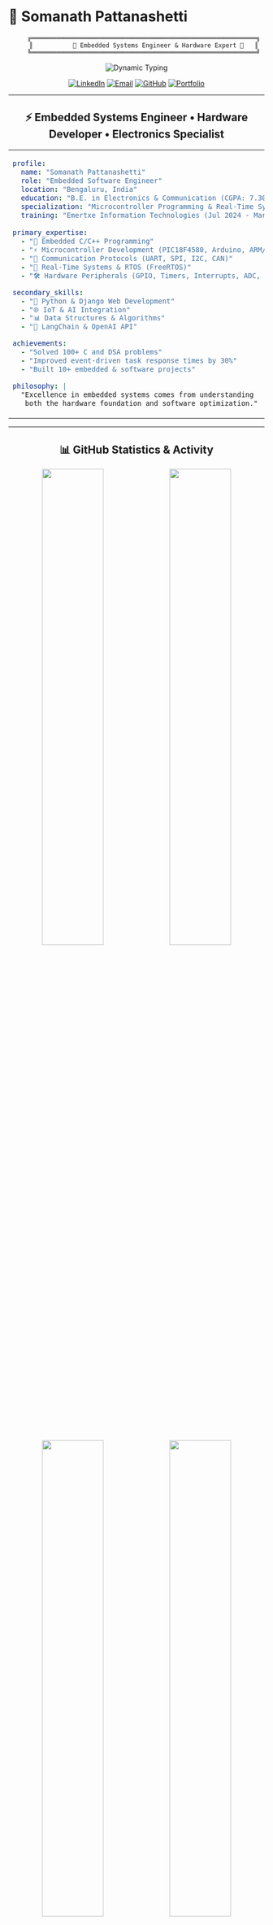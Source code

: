 # 🔧 Somanath Pattanashetti

<div align="center">

```
    ╔══════════════════════════════════════════════════════════════╗
    ║           🚀 Embedded Systems Engineer & Hardware Expert 🚀   ║
    ╚══════════════════════════════════════════════════════════════╝
```

<img src="https://readme-typing-svg.herokuapp.com?font=JetBrains+Mono&weight=600&size=24&duration=2000&pause=1000&color=00F5FF&center=true&vCenter=true&width=800&lines=Embedded+Systems+%26+Hardware+Expert+%F0%9F%94%A7;Microcontroller+Programming+Specialist+%E2%9A%A1;Real-Time+Systems+Developer+%F0%9F%9A%80;Building+Smart+Hardware+Solutions+%F0%9F%A4%96" alt="Dynamic Typing" />

<br/>

[![LinkedIn](https://img.shields.io/badge/LinkedIn-0A66C2?style=for-the-badge&logo=linkedin&logoColor=white&labelColor=0A66C2)](https://www.linkedin.com/in/somanathp)
[![Email](https://img.shields.io/badge/Email-EA4335?style=for-the-badge&logo=gmail&logoColor=white&labelColor=EA4335)](mailto:somanathpattanashetti@gmail.com)
[![GitHub](https://img.shields.io/badge/GitHub-181717?style=for-the-badge&logo=github&logoColor=white&labelColor=181717)](https://github.com/SomanathPattanashetti)
[![Portfolio](https://img.shields.io/badge/Portfolio-FF5722?style=for-the-badge&logo=google-chrome&logoColor=white&labelColor=FF5722)](https://portfolio-ivy3.onrender.com/)

</div>

---

<div align="center">

## ⚡ Embedded Systems Engineer • Hardware Developer • Electronics Specialist

</div>

<table align="center">
<tr>
<td>

```yaml
profile:
  name: "Somanath Pattanashetti"
  role: "Embedded Software Engineer"
  location: "Bengaluru, India"
  education: "B.E. in Electronics & Communication (CGPA: 7.30)"
  specialization: "Microcontroller Programming & Real-Time Systems"
  training: "Emertxe Information Technologies (Jul 2024 - Mar 2025)"
  
primary_expertise:
  - "🔧 Embedded C/C++ Programming"
  - "⚡ Microcontroller Development (PIC18F4580, Arduino, ARM/STM32)"
  - "🔌 Communication Protocols (UART, SPI, I2C, CAN)"
  - "📡 Real-Time Systems & RTOS (FreeRTOS)"
  - "🛠️ Hardware Peripherals (GPIO, Timers, Interrupts, ADC, PWM)"

secondary_skills:
  - "🐍 Python & Django Web Development"
  - "🌐 IoT & AI Integration"
  - "📊 Data Structures & Algorithms"
  - "🤖 LangChain & OpenAI API"

achievements:
  - "Solved 100+ C and DSA problems"
  - "Improved event-driven task response times by 30%"
  - "Built 10+ embedded & software projects"

philosophy: |
  "Excellence in embedded systems comes from understanding
   both the hardware foundation and software optimization."
```

</td>
</tr>
</table>

---

<div align="center">

## 📊 GitHub Statistics & Activity

</div>

<div align="center">
  
<img width="49%" src="https://github-readme-stats.vercel.app/api?username=SomanathPattanashetti&show_icons=true&theme=radical&hide_border=true&count_private=true&include_all_commits=true&custom_title=GitHub%20Stats" />
<img width="49%" src="https://github-readme-streak-stats.herokuapp.com/?user=SomanathPattanashetti&theme=radical&hide_border=true&ring=00F5FF&fire=00F5FF&currStreakLabel=00F5FF" />

</div>

<div align="center">
  
<img width="49%" src="https://github-readme-stats.vercel.app/api/top-langs/?username=SomanathPattanashetti&layout=compact&theme=radical&hide_border=true&langs_count=10&custom_title=Most%20Used%20Languages" />
<img width="49%" src="https://github-readme-activity-graph.vercel.app/graph?username=SomanathPattanashetti&theme=react-dark&hide_border=true&area=true&custom_title=Contribution%20Graph" />

</div>

<div align="center">

### 🏆 GitHub Profile Trophy

[![trophy](https://github-profile-trophy.vercel.app/?username=SomanathPattanashetti&theme=radical&no-frame=true&no-bg=false&margin-w=4&column=7&rank=-?)](https://github.com/ryo-ma/github-profile-trophy)

</div>

---

<div align="center">

## 🛠️ Core Technical Expertise

</div>

### 💾 **Embedded Programming & Microcontrollers**
<table>
<tr>
<td align="center" width="25%">

**Programming Languages**
![Embedded C](https://img.shields.io/badge/Embedded_C-00599C?style=flat-square&logo=c&logoColor=white)
![C](https://img.shields.io/badge/C-A8B9CC?style=flat-square&logo=c&logoColor=black)
![C++](https://img.shields.io/badge/C++-00599C?style=flat-square&logo=cplusplus&logoColor=white)
![Python](https://img.shields.io/badge/Python-3776AB?style=flat-square&logo=python&logoColor=white)

</td>
<td align="center" width="25%">

**Microcontroller Platforms**
![PIC18F](https://img.shields.io/badge/PIC18F4580-FF0000?style=flat-square&logo=microchip&logoColor=white)
![Arduino](https://img.shields.io/badge/Arduino_UNO_R3-00979D?style=flat-square&logo=arduino&logoColor=white)
![ARM](https://img.shields.io/badge/ARM_Cortex-0091BD?style=flat-square&logo=arm&logoColor=white)
![STM32](https://img.shields.io/badge/STM32-03234B?style=flat-square&logo=stmicroelectronics&logoColor=white)

</td>
<td align="center" width="25%">

**Communication Protocols**
![UART](https://img.shields.io/badge/UART-4CAF50?style=flat-square)
![SPI](https://img.shields.io/badge/SPI-FF9800?style=flat-square)
![I2C](https://img.shields.io/badge/I2C-2196F3?style=flat-square)
![CAN](https://img.shields.io/badge/CAN-EA4335?style=flat-square)

</td>
<td align="center" width="25%">

**Hardware Peripherals**
![GPIO](https://img.shields.io/badge/GPIO-00BCD4?style=flat-square)
![ADC](https://img.shields.io/badge/ADC-9C27B0?style=flat-square)
![PWM](https://img.shields.io/badge/PWM-607D8B?style=flat-square)
![Timers](https://img.shields.io/badge/Timers-795548?style=flat-square)

</td>
</tr>
</table>

**🔧 Specialized Hardware Skills:**
- **Memory Management:** `EEPROM` • `Flash Programming` • `Data Persistence` • `Buffer Optimization`
- **Interrupt Systems:** `External Interrupts` • `Timer Interrupts` • `Priority Handling` • `ISR Optimization`
- **Analog Systems:** `ADC Configuration` • `Sensor Interfacing` • `Signal Processing` • `Speedometer Implementation`
- **Real-Time Systems:** `FreeRTOS` • `Task Scheduling` • `IPC` • `Semaphores` • `Synchronization`

### 🌐 **Development Tools & Environment**
<table>
<tr>
<td align="center" width="33%">

**IDEs & Tools**
![MPLAB X](https://img.shields.io/badge/MPLAB_X_IDE-DD0031?style=flat-square&logo=microchip&logoColor=white)
![VS Code](https://img.shields.io/badge/VS_Code-007ACC?style=flat-square&logo=visual-studio-code&logoColor=white)
![Makefile](https://img.shields.io/badge/Makefile-6D00CC?style=flat-square&logo=cmake&logoColor=white)
![Tera Term](https://img.shields.io/badge/Tera_Term-4479A1?style=flat-square)

</td>
<td align="center" width="33%">

**Version Control & OS**
![Git](https://img.shields.io/badge/Git-F05032?style=flat-square&logo=git&logoColor=white)
![GitHub](https://img.shields.io/badge/GitHub-181717?style=flat-square&logo=github&logoColor=white)
![Linux](https://img.shields.io/badge/Linux_Ubuntu-FCC624?style=flat-square&logo=linux&logoColor=black)

</td>
<td align="center" width="33%">

**Web Development**
![Django](https://img.shields.io/badge/Django-092E20?style=flat-square&logo=django&logoColor=white)
![HTML5](https://img.shields.io/badge/HTML5-E34F26?style=flat-square&logo=html5&logoColor=white)
![CSS3](https://img.shields.io/badge/CSS3-1572B6?style=flat-square&logo=css3&logoColor=white)
![JavaScript](https://img.shields.io/badge/JavaScript-F7DF1E?style=flat-square&logo=javascript&logoColor=black)

</td>
</tr>
</table>

---

<div align="center">

## 🚀 Featured Embedded & Software Projects

</div>

<table>
<tr>
<td width="50%" valign="top">

### 🚘 **Car Black Box System** ⭐ **Featured Project**
<img align="right" width="80" src="https://img.icons8.com/fluency/96/000000/microchip.png">

**Real-Time Vehicle Data Logging & Safety System**

**🔧 Embedded Implementation:**
- **Microcontroller:** PIC18F4580 with optimized clock configuration
- **Event logging:** Captures 50+ driving events (over-speeding, braking, etc.)
- **EEPROM storage:** Secure persistent data storage for accident analysis
- **CLCD dashboard:** Real-time display of vehicle parameters
- **ADC speedometer:** Accurate speed measurement and tracking
- **Interrupt-driven:** ~25% reduction in event logging delay

```c
// Core embedded functionality
void __interrupt() ISR_Handler(void) {
    if(TMR0IF) {        // Timer interrupt for periodic logging
        captureEventData();
        TMR0IF = 0;
    }
    if(INT0IF) {        // Speed threshold detection
        logOverSpeedEvent();
        INT0IF = 0;
    }
}

void storeToEEPROM(uint8_t *data, uint16_t addr) {
    for(int i = 0; i < EVENT_SIZE; i++) {
        EEADR = addr + i;
        EEDATA = data[i];
        WREN = 1;           // Enable write
        EECON2 = 0x55;      // Required sequence
        EECON2 = 0xAA;
        WR = 1;             // Initiate write
        while(WR);          // Wait for completion
    }
}
```

**🎯 Technical Achievements:**
- Sub-millisecond interrupt response time
- Optimized EEPROM write cycles for longevity
- Reliable data retrieval for forensic analysis

**🛠️ Tech Stack:** `Embedded C` • `PIC18F4580` • `EEPROM` • `CLCD` • `ADC` • `Timers` • `Interrupts`

</td>
<td width="50%" valign="top">

### 🔥 **Automatic Gas Cut-off System** 
<img align="right" width="80" src="https://img.icons8.com/fluency/96/000000/gas-sensor.png">

**Safety-Critical Gas Leak Detection System**

**🔧 Embedded Implementation:**
- **Microcontroller:** Arduino UNO R3 (ATmega328P)
- **Gas detection:** MQ-series sensor with ADC interface
- **Response time:** 3-second automatic shutoff
- **Accuracy:** ~95% detection rate in lab testing
- **Fail-safe design:** Handles sensor and power failures
- **Actuator control:** Automated valve shut-off mechanism

```c
// Real-time gas monitoring
void loop() {
    int gasLevel = analogRead(MQ_SENSOR_PIN);
    
    if(gasLevel > THRESHOLD) {
        digitalWrite(ALARM_PIN, HIGH);
        digitalWrite(VALVE_PIN, LOW);  // Cut gas supply
        
        // Log event to EEPROM
        logSafetyEvent(gasLevel, millis());
        
        // Trigger emergency protocol
        emergencyShutdown();
    }
    
    delay(100);  // Optimized sampling rate
}

void emergencyShutdown() {
    // Fail-safe mechanism
    disableAllNonCriticalSystems();
    activateBackupPower();
    sendAlertSignal();
}
```

**🎯 Safety Features:**
- Multiple sensor validation for false alarm prevention
- Redundant power backup system
- Manual override capability
- Event logging for maintenance analysis

**🛠️ Tech Stack:** `Embedded C` • `Arduino UNO R3` • `MQ Gas Sensor` • `ADC` • `GPIO`

</td>
</tr>
<tr>
<td width="50%" valign="top">

### 🔢 **Arbitrary Precision Calculator (APC)**
<img align="right" width="80" src="https://img.icons8.com/fluency/96/000000/calculator.png">

**Advanced Mathematical Computation Engine**

**🔧 Implementation Details:**
- **Pure C implementation** with optimized algorithms
- **Linked list representation** for unlimited precision
- **Dynamic memory management** for large numbers
- **Efficient arithmetic** using optimized algorithms
- **Minimal memory footprint** design

```c
// Core data structure
typedef struct Node {
    int digit;
    struct Node *next;
} Node;

typedef struct {
    Node *head;
    int length;
    int sign;
} BigNumber;

// Optimized multiplication
BigNumber* multiply(BigNumber *a, BigNumber *b) {
    BigNumber *result = createBigNumber();
    Node *ptr_a = a->head;
    int position = 0;
    
    while(ptr_a != NULL) {
        Node *ptr_b = b->head;
        int carry = 0;
        int shift = position;
        
        while(ptr_b != NULL || carry) {
            int product = carry;
            if(ptr_b) {
                product += ptr_a->digit * ptr_b->digit;
                ptr_b = ptr_b->next;
            }
            addAtPosition(result, product % 10, shift++);
            carry = product / 10;
        }
        ptr_a = ptr_a->next;
        position++;
    }
    return result;
}
```

**🎯 Capabilities:**
- Handles numbers with 1000+ digits
- Supports +, -, ×, ÷ operations
- Memory-efficient dynamic allocation

**🛠️ Tech Stack:** `C` • `Linked Lists` • `Dynamic Memory` • `Arithmetic Algorithms`

</td>
<td width="50%" valign="top">

### 🔍 **Inverted Search Engine**
<img align="right" width="80" src="https://img.icons8.com/fluency/96/000000/search-database.png">

**High-Performance Indexing System**

**🔧 System Architecture:**
- **Hash table implementation** for O(1) word lookup
- **Inverted index structure** mapping words to documents
- **Collision handling** with chaining
- **Optimized memory usage** with dynamic allocation
- **File I/O optimization** for large datasets

```c
// Core data structures
typedef struct WordNode {
    char *word;
    int frequency;
    struct FileNode *file_list;
    struct WordNode *next;
} WordNode;

typedef struct FileNode {
    char *filename;
    int word_count;
    struct FileNode *next;
} FileNode;

// Hash table with collision handling
WordNode* hash_table[HASH_SIZE];

// Search implementation
void search_word(char *word) {
    unsigned int hash = hash_function(word);
    WordNode *node = hash_table[hash];
    
    while(node != NULL) {
        if(strcmp(node->word, word) == 0) {
            printf("Word: %s (Found in %d files)\n", 
                   word, node->frequency);
            displayFileList(node->file_list);
            return;
        }
        node = node->next;
    }
    printf("Word not found\n");
}
```

**🎯 Performance:**
- Sub-second search across 10,000+ documents
- Efficient collision resolution
- Scalable document insertion

**🛠️ Tech Stack:** `C` • `Hashing` • `Data Structures` • `File Handling`

</td>
</tr>
<tr>
<td width="50%" valign="top">

### 📱 **Image Steganography System**
<img align="right" width="80" src="https://img.icons8.com/fluency/96/000000/image-file.png">

**Secure Data Hiding using LSB Encoding**

**🔧 Implementation:**
- **LSB steganography** for invisible data embedding
- **BMP image processing** with header parsing
- **Bitwise operations** for pixel manipulation
- **Data encoding/decoding** with error handling
- **Quality preservation** (<1% image distortion)

```c
// LSB encoding function
void encode_data(unsigned char *image, char *data, 
                 int data_size, int img_size) {
    int bit_index = 0;
    
    // Encode magic string first
    encode_magic_string(image, MAGIC_STRING);
    
    // Encode data size
    encode_size(image + HEADER_OFFSET, data_size);
    
    // Encode actual data
    for(int i = 0; i < data_size; i++) {
        for(int bit = 7; bit >= 0; bit--) {
            int data_bit = (data[i] >> bit) & 1;
            int pixel_idx = HEADER_OFFSET + bit_index;
            
            // Clear LSB and set new bit
            image[pixel_idx] = (image[pixel_idx] & 0xFE) 
                               | data_bit;
            bit_index++;
        }
    }
}

// Decoding function
void decode_data(unsigned char *image, char *output) {
    // Verify magic string
    if(!verify_magic_string(image)) {
        printf("Error: No hidden data found\n");
        return;
    }
    
    // Extract size
    int data_size = decode_size(image + HEADER_OFFSET);
    
    // Extract data bits
    int bit_index = 0;
    for(int i = 0; i < data_size; i++) {
        output[i] = 0;
        for(int bit = 7; bit >= 0; bit--) {
            int pixel_idx = HEADER_OFFSET + bit_index++;
            int bit_val = image[pixel_idx] & 1;
            output[i] |= (bit_val << bit);
        }
    }
}
```

**🎯 Features:**
- Supports text and binary data embedding
- Magic string verification for data integrity
- Invisible to human eye
- Reversible encoding/decoding

**🛠️ Tech Stack:** `C` • `LSB Encoding` • `Bitwise Operations` • `BMP Format`

</td>
<td width="50%" valign="top">

### 🐍 **Snake Game**
<img align="right" width="80" src="https://img.icons8.com/fluency/96/000000/snake.png">

**Console-Based Real-Time Game**

**🔧 Implementation:**
- **Terminal manipulation** using UNIX APIs
- **Non-blocking input** with termios
- **Real-time rendering** without graphics libraries
- **Collision detection** algorithm
- **Dynamic gameplay** with score tracking

```c
// Terminal setup for game
void setup_terminal() {
    struct termios term;
    tcgetattr(STDIN_FILENO, &term);
    term.c_lflag &= ~(ICANON | ECHO);
    tcsetattr(STDIN_FILENO, TCSANOW, &term);
    
    // Hide cursor
    printf("\033[?25l");
    
    // Clear screen
    printf("\033[2J");
}

// Game loop with non-blocking input
void game_loop() {
    while(!game_over) {
        if(kbhit()) {
            char input = getchar();
            handle_input(input);
        }
        
        update_snake_position();
        check_collisions();
        check_fruit_collection();
        render_game();
        
        usleep(GAME_SPEED);
    }
}

// Collision detection
int check_collision() {
    // Wall collision
    if(snake.head_x <= 0 || snake.head_x >= WIDTH ||
       snake.head_y <= 0 || snake.head_y >= HEIGHT) {
        return 1;
    }
    
    // Self collision
    for(int i = 1; i < snake.length; i++) {
        if(snake.body[i].x == snake.head_x &&
           snake.body[i].y == snake.head_y) {
            return 1;
        }
    }
    return 0;
}
```

**🎯 Game Features:**
- Smooth real-time controls
- Score and level progression
- Difficulty increase with length
- Clean terminal-based UI

**🛠️ Tech Stack:** `C` • `Terminal I/O` • `termios` • `UNIX APIs`

</td>
</tr>
<tr>
<td width="50%" valign="top">

### 👤 **User Login & Data Management System**
<img align="right" width="80" src="https://img.icons8.com/fluency/96/000000/login.png">

**Full-Stack Web Application**

**🔧 Features:**
- **Django authentication** with built-in security
- **User registration** and login system
- **Personalized dashboards** for each user
- **CRUD operations** for user notes/data
- **Responsive UI** with modern design
- **SQLite database** for data persistence

```python
# User authentication views
from django.contrib.auth import authenticate, login
from django.contrib.auth.decorators import login_required

def user_login(request):
    if request.method == 'POST':
        username = request.POST['username']
        password = request.POST['password']
        user = authenticate(request, 
                          username=username, 
                          password=password)
        if user is not None:
            login(request, user)
            return redirect('dashboard')
    return render(request, 'login.html')

# Protected dashboard view
@login_required
def dashboard(request):
    user_notes = Note.objects.filter(user=request.user)
    context = {'notes': user_notes}
    return render(request, 'dashboard.html', context)

# CRUD operations for notes
@login_required
def create_note(request):
    if request.method == 'POST':
        Note.objects.create(
            user=request.user,
            title=request.POST['title'],
            content=request.POST['content']
        )
        return redirect('dashboard')
```

**🎯 Security Features:**
- Password hashing with Django's PBKDF2
- CSRF protection
- Session management
- User authentication middleware

**🛠️ Tech Stack:** `Python` • `Django` • `HTML/CSS` • `JavaScript` • `SQLite` • `Bootstrap`

</td>
<td width="50%" valign="top">

### 🤖 **AI Chat Assistant using LangChain**
<img align="right" width="80" src="https://img.icons8.com/fluency/96/000000/chatbot.png">

**Command-Line AI Conversational Agent**

**🔧 Implementation:**
- **LangChain framework** for AI orchestration
- **OpenAI API integration** for GPT models
- **Streaming responses** for real-time interaction
- **Modular architecture** for extensibility
- **Environment variables** for secure key management

```python
# AI assistant core implementation
from langchain.chat_models import ChatOpenAI
from langchain.schema import HumanMessage, SystemMessage
from dotenv import load_dotenv
import os

# Load environment variables
load_dotenv()

# Initialize ChatGPT model
chat = ChatOpenAI(
    temperature=0.7,
    model_name="gpt-3.5-turbo",
    openai_api_key=os.getenv("OPENAI_API_KEY"),
    streaming=True
)

# Chat function with streaming
def chat_with_ai(user_input):
    messages = [
        SystemMessage(content="You are a helpful AI assistant."),
        HumanMessage(content=user_input)
    ]
    
    response = ""
    for chunk in chat.stream(messages):
        response += chunk.content
        print(chunk.content, end='', flush=True)
    
    return response

# Main conversation loop
def main():
    print("AI Chat Assistant Started!")
    conversation_history = []
    
    while True:
        user_input = input("\nYou: ")
        if user_input.lower() in ['exit', 'quit']:
            break
        
        print("AI: ", end='')
        response = chat_with_ai(user_input)
        conversation_history.append({
            'user': user_input,
            'ai': response
        })
```

**🎯 Features:**
- Real-time streaming responses
- Conversation context maintenance
- Modular and extensible design
- Secure API key management

**🛠️ Tech Stack:** `Python` • `LangChain` • `OpenAI API` • `dotenv`

</td>
</tr>
</table>

---

<div align="center">

## 📚 Additional Projects

</div>

<details>
<summary><b>📖 Address Book Application</b> - Console-based contact manager with file persistence</summary>

<br/>

**Tech:** `C` • `File Handling` • `Standard I/O`

**Features:**
- Store, search, update, and delete contact details
- Persistent storage using file I/O
- Input validation and data consistency
- Dynamic record management

</details>

<details>
<summary><b>🌐 Dynamic Website with Contact Form</b> - Multi-page website with backend integration</summary>

<br/>

**Tech:** `Django` • `HTML/CSS` • `Bootstrap` • `SQLite`

**Features:**
- Multi-page layout (Home, About, Services, Contact)
- Functional contact form with database storage
- Admin panel for submission management
- Responsive Bootstrap design

</details>

---

<div align="center">

## 🎯 Current Focus & Learning Path

</div>

<table align="center">
<tr>
<td width="50%" valign="top">

### 🔥 Currently Learning
```c
char* learning_path[] = {
    "Advanced FreeRTOS Concepts",
    "STM32 Development & HAL",
    "AI Integration in Embedded Systems",
    "Advanced Communication Protocols",
    "Safety-Critical Systems Design",
    "Computer Vision for IoT",
    "Edge AI Implementation"
};
```

</td>
<td width="50%" valign="top">

### 🚀 Goals for 2025
```python
goals = {
    "Technical": [
        "Master FreeRTOS development",
        "Build 5+ STM32 projects",
        "Contribute to embedded open source"
    ],
    "Career": [
        "Land embedded systems role",
        "Work on IoT/automotive projects",
        "Collaborate on hardware innovations"
    ]
}
```

</td>
</tr>
</table>

---

<div align="center">

## 💡 Engineering Philosophy

</div>

<table align="center">
<tr>
<td align="center" width="25%">

### 🔬 **Analyze**
Deep hardware understanding

</td>
<td align="center" width="25%">

### ⚡ **Design**
Efficient algorithms

</td>
<td align="center" width="25%">

### 🛠️ **Implement**
Robust systems

</td>
<td align="center" width="25%">

### 🔍 **Optimize**
Performance & power

</td>
</tr>
</table>

<div align="center">

> ### *"Great embedded systems are born from understanding both silicon and software."*
> ### *"Optimization is not just about speed—it's about elegant resource utilization."*

</div>

---

<div align="center">

## 🤝 Let's Connect & Collaborate!

</div>

<table align="center">
<tr>
<td align="center" width="33%">

[![LinkedIn](https://img.shields.io/badge/Professional_Network-0A66C2?style=for-the-badge&logo=linkedin&logoColor=white)](https://www.linkedin.com/in/somanathp)

**Career Opportunities**

</td>
<td align="center" width="33%">

[![Email](https://img.shields.io/badge/Project_Inquiries-EA4335?style=for-the-badge&logo=gmail&logoColor=white)](mailto:somanathpattanashetti@gmail.com)

**Technical Discussions**

</td>
<td align="center" width="33%">

[![Portfolio](https://img.shields.io/badge/View_Portfolio-FF5722?style=for-the-badge&logo=google-chrome&logoColor=white)](https://portfolio-ivy3.onrender.com/)

**Project Showcase**

</td>
</tr>
</table>

### 🎯 Open For:
💼 **Embedded Systems Roles** • Full-time positions in embedded/firmware development  
🚀 **Technical Collaboration** • Open-source projects & innovative hardware solutions  
🔧 **Freelance Projects** • Microcontroller programming & IoT system design  
📚 **Knowledge Sharing** • Mentoring & technical content creation

---

